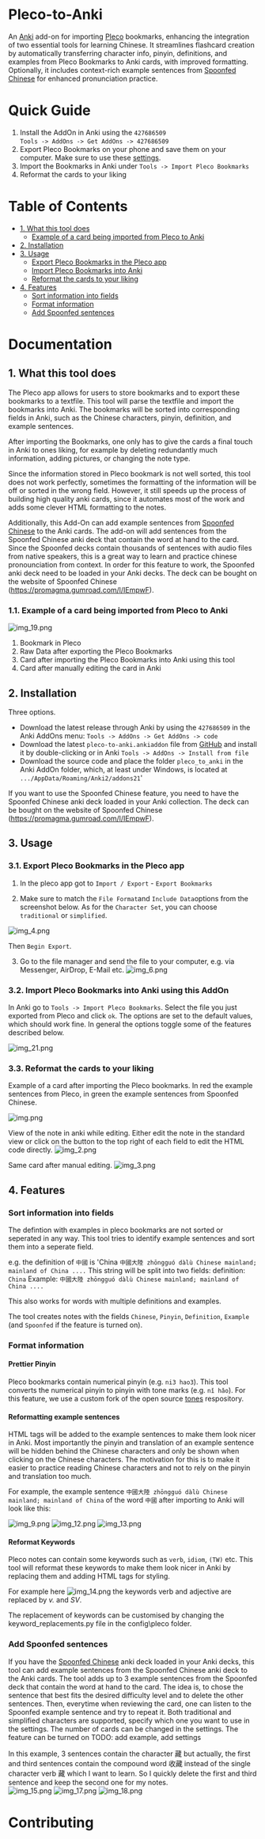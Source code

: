 # Pleco-to-Anki

An [Anki](https://apps.ankiweb.net/) add-on for importing [Pleco](Pleco.com) bookmarks, enhancing the integration of two essential tools for learning Chinese. 
It streamlines flashcard creation by automatically transferring character info, pinyin, definitions, and examples from Pleco Bookmarks to Anki cards, with improved formatting. 
Optionally, it includes context-rich example sentences from [Spoonfed Chinese](https://promagma.gumroad.com/l/IEmpwF) for enhanced pronunciation practice.


# Quick Guide

1. Install the AddOn in Anki using the `427686509`\
   `Tools -> AddOns -> Get AddOns -> 427686509`
2. Export Pleco Bookmarks on your phone and save them on your computer. 
   Make sure to use these [settings](README_media/img_4.png).
3. Import the Bookmarks in Anki under `Tools -> Import Pleco Bookmarks`
4. Reformat the cards to your liking

# Table of Contents


   - [1. What this tool does](#1-what-this-tool-does)
     - [Example of a card being imported from Pleco to Anki](#11-example-of-a-card-being-imported-from-pleco-to-anki)
   - [2. Installation](#2-installation)
   - [3. Usage](#3-usage)
     - [Export Pleco Bookmarks in the Pleco app](#31-export-pleco-bookmarks-in-the-pleco-app)
     - [Import Pleco Bookmarks into Anki](#32-import-pleco-bookmarks-into-anki-using-this-addon)
     - [Reformat the cards to your liking](#33-reformat-the-cards-to-your-liking)
   - [4. Features](#4-features)
     - [Sort information into fields](#41-sort-information-into-fields)
     - [Format information](#42-format-information)
     - [Add Spoonfed sentences](#add-spoonfed-sentences)


# Documentation

## 1. What this tool does

The Pleco app allows for users to store bookmarks and to export these bookmarks to a textfile. This tool will parse the textfile and import the bookmarks into Anki. 
The bookmarks will be sorted into corresponding fields in Anki, such as the Chinese characters, pinyin, definition, and example sentences.

After importing the Bookmarks, one only has to give the cards a final touch in Anki to ones liking, for example by deleting redundantly much information, adding pictures, or changing the note type.

Since the information stored in Pleco bookmark is not well sorted, this tool does not work perfectly, sometimes the formatting of the information will be off or sorted in the wrong field. However, it still speeds up the process of building high quality anki cards, since it automates most of the work and adds some clever HTML formatting to the notes.

Additionally, this Add-On can add example sentences from [Spoonfed Chinese](https://promagma.gumroad.com/l/IEmpwF) to the Anki cards.
The add-on will add sentences from the Spoonfed Chinese anki deck that contain the word at hand to the card.
Since the Spoonfed decks contain thousands of sentences with audio files from native speakers, this is a great way to learn and practice chinese pronounciation from context.
In order for this feature to work, the Spoonfed anki deck need to be loaded in your Anki decks. The deck can be bought on the website of Spoonfed Chinese (https://promagma.gumroad.com/l/IEmpwF).

### 1.1. Example of a card being imported from Pleco to Anki

![img_19.png](README_media/img_19.png)
1) Bookmark in Pleco
2) Raw Data after exporting the Pleco Bookmarks
3) Card after importing the Pleco Bookmarks into Anki using this tool
4) Card after manually editing the card in Anki

## 2. Installation

Three options.

 - Download the latest release through Anki by using the `427686509` in the Anki AddOns menu: `Tools -> AddOns -> Get AddOns -> code`
 - Download the latest `pleco-to-anki.ankiaddon` file from [GitHub](https://www.github.com/vonpetersenn/pleco-to-anki) and install it by double-clicking or in Anki `Tools -> AddOns -> Install from file`
 - Download the source code and place the folder `pleco_to_anki` in the Anki AddOn folder, which, at least under Windows, is located at `.../AppData/Roaming/Anki2/addons21`'

If you want to use the Spoonfed Chinese feature, you need to have the Spoonfed Chinese anki deck loaded in your Anki collection. The deck can be bought on the website of Spoonfed Chinese (https://promagma.gumroad.com/l/IEmpwF).

## 3. Usage

### 3.1. Export Pleco Bookmarks in the Pleco app

1. In the pleco app got to `Import / Export` - `Export Bookmarks`

2. Make sure to match the `File Format`and `Include Data`options from the screenshot below. As for the `Character Set`, you can choose `traditional` or `simplified`.

![img_4.png](README_media/img_4.png)

Then `Begin Export`.

3. Go to the file manager and send the file to your computer, e.g. via Messenger, AirDrop, E-Mail etc.
![img_6.png](README_media/img_6.png)

### 3.2. Import Pleco Bookmarks into Anki using this AddOn

In Anki go to `Tools -> Import Pleco Bookmarks`. 
Select the file you just exported from Pleco and click `ok`. 
The options are set to the default values, which should work fine.
In general the options toggle some of the features described below.

![img_21.png](README_media/img_21.png)


### 3.3. Reformat the cards to your liking

Example of a card after importing the Pleco bookmarks. In red the example sentences from Pleco, in green the example sentences from Spoonfed Chinese.

![img.png](README_media/img.png)

View of the note in anki while editing. Either edit the note in the standard view or click on the button to the top right of each field to edit the HTML code directly.
![img_2.png](README_media/img_2.png)

Same card after manual editing.
![img_3.png](README_media/img_3.png)

## 4. Features

### Sort information into fields

The defintion with examples in pleco bookmarks are not sorted or seperated in any way. This tool tries to identify example sentences and sort them into a seperate field.

e.g. the definition of `中國` is 'China `中國大陸 zhōngguó dàlù Chinese mainland; mainland of China ....`
This string will be split into two fields:
definition: `China`
Example: `中國大陸 zhōngguó dàlù Chinese mainland; mainland of China ....`

This also works for words with multiple definitions and examples.

The tool creates notes with the fields `Chinese`, `Pinyin`, `Definition`, `Example` (and `Spoonfed` if the feature is turned on).

### Format information

#### Prettier Pinyin

Pleco bookmarks contain numerical pinyin (e.g. `ni3 hao3`). This tool converts the numerical pinyin to pinyin with tone marks (e.g. `nǐ hǎo`).
For this feature, we use a custom fork of the open source [tones](https://github.com/em-shea/tones) respository. 

#### Reformatting example sentences

HTML tags will be added to the example sentences to make them look nicer in Anki. 
Most importantly the pinyin and translation of an example sentence will be hidden behind the Chinese characters and only be shown when clicking on the Chinese characters. 
The motivation for this is to make it easier to practice reading Chinese characters and not to rely on the pinyin and translation too much.

For example, the example sentence `中國大陸 zhōngguó dàlù Chinese mainland; mainland of China` of the word `中國` after importing to Anki will look like this:

![img_9.png](README_media/img_9.png)
![img_12.png](README_media/img_12.png)
![img_13.png](README_media/img_13.png)


#### Reformat Keywords
Pleco notes can contain some keywords such as `verb`, `idiom`, `(TW)` etc. This tool will reformat these keywords to make them look nicer in Anki by replacing them and adding HTML tags for styling.

For example here ![img_14.png](README_media/img_14.png)
the keywords verb and adjective are replaced by *v.* and *SV*.

The replacement of keywords can be customised by changing the keyword_replacements.py file in the config\pleco folder.

### Add Spoonfed sentences
If you have the [Spoonfed Chinese](https://promagma.gumroad.com/l/IEmpwF) anki deck loaded in your Anki decks, this tool can add example sentences from the Spoonfed Chinese anki deck to the Anki cards.
The tool adds up to 3 example sentences from the Spoonfed deck that contain the word at hand to the card.
The idea is, to chose the sentence that best fits the desired difficulty level and to delete the other sentences.
Then, everytime when reviewing the card, one can listen to the Spoonfed example sentence and try to repeat it.
Both traditional and simplified characters are supported, specify which one you want to use in the settings.
The number of cards can be changed in the settings.
The feature can be turned on
TODO: add example, add settings

In this example, 3 sentences contain the character 藏 but actually, the first and third sentences contain the compound word 收藏  instead of the single character verb 藏 which I want to learn. So I quickly delete the first and third sentence and keep the second one for my notes.  
![img_15.png](README_media/img_15.png)
![img_17.png](README_media/img_17.png)
![img_18.png](README_media/img_18.png)

# Contributing

